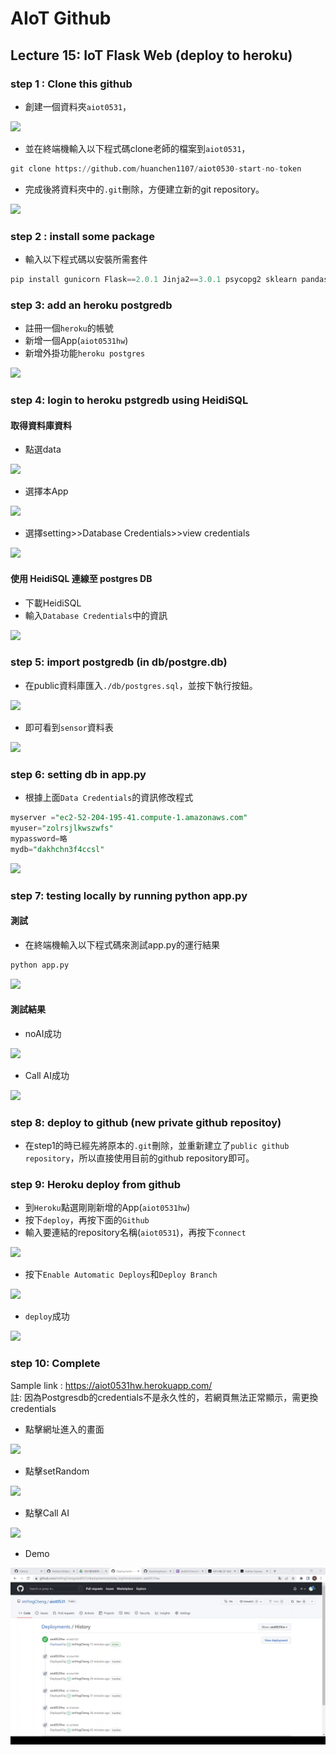 # AIoT Github

## Lecture 15: IoT Flask Web (deploy to heroku)

### step 1 : Clone this github  

* 創建一個資料夾`aiot0531`，  
<img src="https://user-images.githubusercontent.com/94978161/174471764-a033c33c-fc1f-48a1-bede-d73d7025f6b6.png">  

* 並在終端機輸入以下程式碼clone老師的檔案到`aiot0531`，  
```python
git clone https://github.com/huanchen1107/aiot0530-start-no-token
```

* 完成後將資料夾中的`.git`刪除，方便建立新的git repository。  
<img src="https://user-images.githubusercontent.com/94978161/174472510-e6767dda-2a92-491d-bce2-60acfaf8703c.png">

### step 2 : install some package  

* 輸入以下程式碼以安裝所需套件  
```python
pip install gunicorn Flask==2.0.1 Jinja2==3.0.1 psycopg2 sklearn pandas numpy
```

### step 3: add an heroku postgredb

* 註冊一個`heroku`的帳號
* 新增一個App(`aiot0531hw`)
* 新增外掛功能`heroku postgres`
<img src="https://user-images.githubusercontent.com/94978161/174473233-5f20b2f1-b689-4190-9c0e-466a3d4209a0.png">

### step 4: login to heroku pstgredb using HeidiSQL

#### 取得資料庫資料
* 點選data  
<img src="https://user-images.githubusercontent.com/94978161/174473547-f2578c4e-5e26-48c1-938b-46685cc646ee.png">

* 選擇本App  
<img src="https://user-images.githubusercontent.com/94978161/174473619-830f8a5f-ffc5-447c-b65b-2b39f37df9b4.png">

* 選擇setting>>Database Credentials>>view credentials  
<img src="https://user-images.githubusercontent.com/94978161/174473893-adb26e54-649c-44e9-9538-6ab06d91e8b3.png">
  
#### 使用 HeidiSQL 連線至 postgres DB
* 下載HeidiSQL
* 輸入`Database Credentials`中的資訊
<img src="https://user-images.githubusercontent.com/94978161/174474414-86990a3d-eb96-4c18-ade1-2189517fc274.png">

### step 5: import postgredb (in db/postgre.db)
* 在public資料庫匯入`./db/postgres.sql`，並按下執行按鈕。
<img src="https://user-images.githubusercontent.com/94978161/174475482-f5b6ac00-11b6-48ee-af0a-7c99777a4955.png">

* 即可看到`sensor`資料表
<img src="https://user-images.githubusercontent.com/94978161/174477942-4c55a8e4-63c9-4aae-ade6-98d0e55a8764.png">

### step 6: setting db in app.py
* 根據上面`Data Credentials`的資訊修改程式

```sql
myserver ="ec2-52-204-195-41.compute-1.amazonaws.com"
myuser="zolrsjlkwszwfs"
mypassword=略
mydb="dakhchn3f4ccsl"

```
<img src="https://user-images.githubusercontent.com/94978161/174478332-ae4c69a8-644a-4b88-9a0e-99e6a63e148d.png">

### step 7: testing locally by running python app.py
#### 測試
* 在終端機輸入以下程式碼來測試app.py的運行結果
```python
python app.py
```
<img src="https://user-images.githubusercontent.com/94978161/174478694-5b8a738e-5d5d-4765-9f28-2e2fac39ccaf.png">

#### 測試結果
* noAI成功
<img src="https://user-images.githubusercontent.com/94978161/174479660-098efd51-2791-4e6f-b00d-aab5384e8c95.png">

* Call AI成功
<img src="https://user-images.githubusercontent.com/94978161/174479630-0099d7af-c0ec-4f3b-b165-eb95a8e976eb.png">

### step 8: deploy to github (new private github repositoy)
* 在step1的時已經先將原本的`.git`刪除，並重新建立了`public github repository`，所以直接使用目前的github repository即可。  

### step 9: Heroku deploy from github
* 到`Heroku`點選剛剛新增的App(`aiot0531hw`)
* 按下`deploy`，再按下面的`Github`
* 輸入要連結的repository名稱(`aiot0531`)，再按下`connect`
<img src="https://user-images.githubusercontent.com/94978161/174479975-cb132b48-2c24-4ed0-bf83-07ab2c6b498a.png">

* 按下`Enable Automatic Deploys`和`Deploy Branch`
<img src="https://user-images.githubusercontent.com/94978161/174480295-ede816ca-0f07-4f11-b4f6-bd7fad9efe5e.png">

* `deploy`成功
<img src="https://user-images.githubusercontent.com/94978161/174480339-ee8882e2-594e-4828-991a-71c5b25bf757.png">

### step 10: Complete

Sample link : https://aiot0531hw.herokuapp.com/  
註: 因為Postgresdb的credentials不是永久性的，若網頁無法正常顯示，需更換credentials  

* 點擊網址進入的畫面
<img src="https://user-images.githubusercontent.com/94978161/174481346-a86fccbe-f84a-4fa5-a33d-e0a09c5ebb4e.png">

* 點擊setRandom
<img src="https://user-images.githubusercontent.com/94978161/174481413-0526cf59-0440-4572-9a69-3bcdb4c4c740.png">

* 點擊Call AI
<img src="https://user-images.githubusercontent.com/94978161/174481431-4be47ce4-70d6-4fad-ba07-8bb2b55fb38d.png">

* Demo
<img src="https://github.com/imYingCheng/aiot0531/blob/master/demo.gif">
